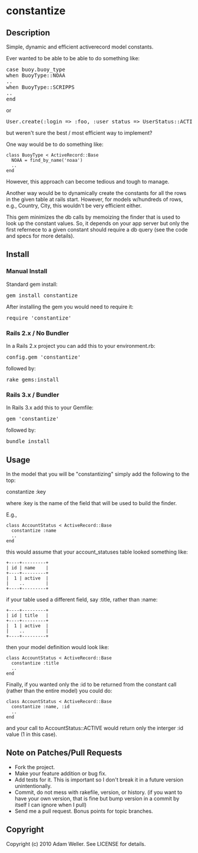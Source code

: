 # constantize

## Description

Simple, dynamic and efficient activerecord model constants.

Ever wanted to be able to be able to do something like:

<pre>
case buoy.buoy_type
when BuoyType::NOAA
..
when BuoyType::SCRIPPS
..
end
</pre>

or

<pre>
User.create(:login => :foo, :user_status => UserStatus::ACTIVE)
</pre>

but weren't sure the best / most efficient way to implement?

One way would be to do something like:

    class BuoyType < ActiveRecord::Base
      NOAA = find_by_name('noaa')
      ..
    end

However, this approach can become tedious and tough to manage.

Another way would be to dynamically create the constants for all the rows in the given
table at rails start.  However, for models w/hundreds of rows, e.g., Country, City,
this wouldn't be very efficient either.

This gem minimizes the db calls by memoizing the finder that is used to look up the constant
values.  So, it depends on your app server but only the first refernece to a given constant
should require a db query (see the code and specs for more details).

## Install

### Manual Install

Standard gem install:

<pre>
gem install constantize
</pre>

After installing the gem you would need to require it:

<pre>
require 'constantize'
</pre>

### Rails 2.x / No Bundler

In a Rails 2.x project you can add this to your environment.rb:

<pre>
config.gem 'constantize'
</pre>

followed by:

<pre>
rake gems:install
</pre>

### Rails 3.x / Bundler

In Rails 3.x add this to your Gemfile:

<pre>
gem 'constantize'
</pre>

followed by:

<pre>
bundle install
</pre>

## Usage

In the model that you will be "constantizing" simply add the following to the top:

constantize :key

where :key is the name of the field that will be used to build the finder.

E.g., 

    class AccountStatus < ActiveRecord::Base
      constantize :name
      ..
    end

this would assume that your account_statuses table looked something like:

    +----+---------+
    | id | name    |
    +----+---------+
    |  1 | active  |
    |    ..        |
    +----+---------+

if your table used a different field, say :title, rather than :name:

    +----+---------+
    | id | title   |
    +----+---------+
    |  1 | active  |
    |    ..        |
    +----+---------+

then your model definition would look like:

    class AccountStatus < ActiveRecord::Base
      constantize :title
      ..
    end

Finally, if you wanted only the :id to be returned from the constant call (rather than
the entire model) you could do:


    class AccountStatus < ActiveRecord::Base
      constantize :name, :id
      ..
    end

and your call to AccountStatus::ACTIVE would return only the interger :id value (1 in this
case).

## Note on Patches/Pull Requests
 
* Fork the project.
* Make your feature addition or bug fix.
* Add tests for it. This is important so I don't break it in a
  future version unintentionally.
* Commit, do not mess with rakefile, version, or history.
  (if you want to have your own version, that is fine but bump version in a commit by itself I can ignore when I pull)
* Send me a pull request. Bonus points for topic branches.

## Copyright

Copyright (c) 2010 Adam Weller. See LICENSE for details.


